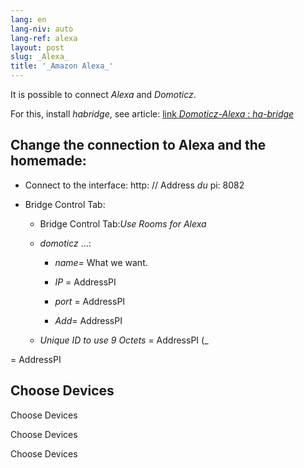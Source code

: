 ```yaml
---
lang: en
lang-niv: auto
lang-ref: alexa
layout: post
slug: _Alexa_
title: '_Amazon Alexa_'
---
```


It is possible to connect  _Alexa_  and  _Domoticz_. 

For this, install  _habridge_, see article: 
 [ link  _Domoticz-Alexa_ :  _ha-bridge_]( 2021-08-14-habridge.md ) 


## Change the connection to Alexa and the homemade:
- Connect to the interface: http: // Address _du_ pi: 8082 


- Bridge Control Tab:


  - Bridge Control Tab:_Use Rooms for Alexa_ 


  - _domoticz_  ...: 


    - _name=_ What we want.


    - _IP_ = AddressPI


    - _port_ = AddressPI


    -  _Add_= AddressPI


  - _Unique ID to use 9 Octets_ = AddressPI (_


    
= AddressPI

## Choose Devices
Choose Devices

Choose Devices

Choose Devices



